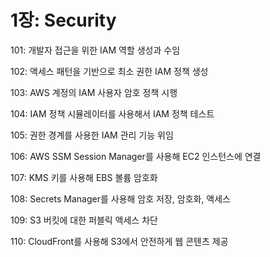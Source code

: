 # 1장: Security

101: 개발자 접근을 위한 IAM 역할 생성과 수임

102: 액세스 패턴을 기반으로 최소 권한 IAM 정책 생성

103: AWS 계정의 IAM 사용자 암호 정책 시행

104: IAM 정책 시뮬레이터를 사용해서 IAM 정책 테스트

105: 권한 경계를 사용한 IAM 관리 기능 위임

106: AWS SSM Session Manager를 사용해 EC2 인스턴스에 연결

107: KMS 키를 사용해 EBS 볼륨 암호화

108: Secrets Manager를 사용해 암호 저장, 암호화, 액세스

109: S3 버킷에 대한 퍼블릭 액세스 차단

110: CloudFront를 사용해 S3에서 안전하게 웹 콘텐츠 제공
